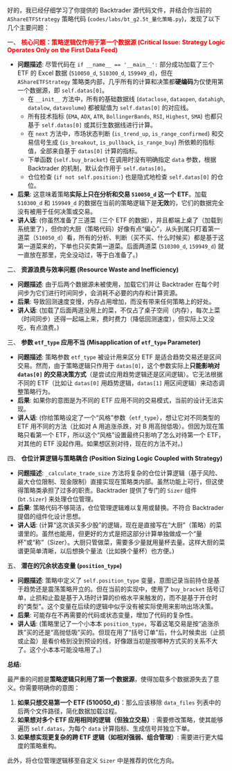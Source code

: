 
好的，我已经仔细学习了你提供的 Backtrader 源代码文件，并结合你当前的 `AShareETFStrategy` 策略代码 (`codes/labs/bt_g2.5t_量化策略.py`)，发现了以下几个主要问题：

一、 <font color='red'>**核心问题：策略逻辑仅作用于第一个数据源 (Critical Issue: Strategy Logic Operates Only on the First Data Feed)**</font>

*   **问题描述**: 尽管代码在 `if __name__ == '__main__':` 部分成功加载了三个 ETF 的 Excel 数据 (`510050_d`, `510300_d`, `159949_d`)，但在 `AShareETFStrategy` 策略类内部，几乎所有的计算和决策都**硬编码**为仅使用第一个数据源，即 `self.datas[0]`。
    *   在 `__init__` 方法中，所有的基础数据线 (`dataclose`, `dataopen`, `datahigh`, `datalow`, `datavolume`) 都被赋值为 `self.datas[0]` 的对应线。
    *   所有技术指标 (`EMA`, `ADX`, `ATR`, `BollingerBands`, `RSI`, `Highest`, `SMA`) 也都只基于 `self.datas[0]` 或其衍生数据线进行计算。
    *   在 `next` 方法中，市场状态判断 (`is_trend_up`, `is_range_confirmed`) 和交易信号生成 (`is_breakout`, `is_pullback`, `is_range_buy`) 所依赖的指标值，全部来自基于 `datas[0]` 计算的指标。
    *   下单函数 (`self.buy_bracket`) 在调用时没有明确指定 `data` 参数，根据 Backtrader 的机制，默认会作用于 `self.datas[0]`。
    *   仓位检查 (`if not self.position:`) 也是隐式地检查 `self.datas[0]` 的仓位。
*   **后果**: 这意味着策略**实际上只在分析和交易 `510050_d` 这一个 ETF**。加载 `510300_d` 和 `159949_d` 的数据在当前的策略逻辑下是**无效**的，它们的数据完全没有被用于任何决策或交易。
*   **讲人话**:
    (你虽然准备了三道菜（三个 ETF 的数据），并且都端上桌了（加载到系统里了），但你的大厨（策略代码）好像有点“偏心”，从头到尾只盯着第一道菜（`510050_d`）看，所有的分析、判断（买不买、什么时候买）都是基于这第一道菜来的，下单也只买卖第一道菜。后面两道菜 (`510300_d`, `159949_d`) 就一直放在那里，完全没动过，等于白准备了。)

二、 **资源浪费与效率问题 (Resource Waste and Inefficiency)**

*   **问题描述**: 由于后两个数据源未被使用，加载它们并让 Backtrader 在每个时间步为它们进行时间同步，会消耗不必要的内存和计算资源。
*   **后果**: 导致回测速度变慢，内存占用增加，而没有带来任何策略上的好处。
*   **讲人话**:
    (加载了后面两道没用上的菜，不仅占了桌子空间（内存），每次上菜（时间同步）还得一起端上来，费时费力（降低回测速度），但实际上又没吃，有点浪费。)

三、 **参数 `etf_type` 应用不当 (Misapplication of `etf_type` Parameter)**

*   **问题描述**: 策略参数 `etf_type` 被设计用来区分 ETF 是适合趋势交易还是区间交易。然而，由于策略逻辑只作用于 `datas[0]`，这个参数实际上**只能影响对 `datas[0]` 的交易决策方式**（是尝试应用趋势逻辑还是区间逻辑）。它无法根据不同的 ETF（比如让 `datas[0]` 用趋势逻辑，`datas[1]` 用区间逻辑）来动态调整策略行为。
*   **后果**: 如果你的意图是为不同的 ETF 应用不同的交易模式，当前的设计无法实现。
*   **讲人话**:
    (你给策略设定了一个“风格”参数（`etf_type`），想让它对不同类型的 ETF 用不同的方法（比如对 A 用追涨杀跌，对 B 用高抛低吸）。但因为现在策略只看第一个 ETF，所以这个“风格”设置最终只影响了怎么对待第一个 ETF，对其他的 ETF 没起作用。如果想区别对待，现在的方法不对。)

四、 **仓位计算逻辑与策略耦合 (Position Sizing Logic Coupled with Strategy)**

*   **问题描述**: `_calculate_trade_size` 方法将复杂的仓位计算逻辑（基于风险、最大仓位限制、现金限制）直接实现在策略类内部。虽然功能上可行，但这使得策略类承担了过多的职责。Backtrader 提供了专门的 `Sizer` 组件 (`bt.Sizer`) 来处理仓位管理。
*   **后果**: 策略代码不够简洁，仓位管理逻辑难以复用或替换。不符合 Backtrader 提倡的组件化设计思想。
*   **讲人话**:
    (计算“这次该买多少股”的逻辑，现在是直接写在“大厨”（策略）的菜谱里的。虽然也能用，但更好的方式是把这部分计算单独做成一个“量杯”或“称”（Sizer）。大厨只管做菜，需要多少量就用量杯去量。这样大厨的菜谱更简单清晰，以后想换个量法（比如换个量杯）也方便。)

五、 **潜在的冗余状态变量 (`position_type`)**

*   **问题描述**: 策略中定义了 `self.position_type` 变量，意图记录当前持仓是基于趋势还是震荡策略开立的。但在当前的实现中，使用了 `buy_bracket` 括号订单，止损和止盈是基于入场时计算的价格水平来触发的，而不是基于开仓时的“类型”。这个变量在后续的逻辑中似乎没有被实际使用来影响出场决策。
*   **后果**: 可能存在不再需要的代码或状态变量，增加了代码的复杂性。
*   **讲人话**:
    (策略里记了一个小本本 `position_type`，写着这笔交易是按“追涨杀跌”买的还是“高抛低吸”买的。但现在用了“括号订单”后，什么时候卖出（止损或止盈）是看价格到没到预设的线，好像跟当初是按哪种方式买的关系不大了。这个小本本可能没啥用了。)

**总结:**

最严重的问题是**策略逻辑只利用了第一个数据源**，使得加载多个数据源失去了意义。你需要明确你的意图：

1.  **如果只想交易第一个 ETF (510050_d)**：那么应该移除 `data_files` 列表中的后两个文件路径，简化数据加载过程。
2.  **如果想对多个 ETF 应用相同的逻辑（但独立交易）**: 需要修改策略，使其能够遍历 `self.datas`，为每个 `data` 计算指标、生成信号并独立下单。
3.  **如果想实现更复杂的跨 ETF 逻辑（如相对强弱、组合管理）**: 需要进行更大幅度的策略重构。

此外，将仓位管理逻辑移至自定义 `Sizer` 中是推荐的优化方向。
